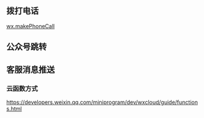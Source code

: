 ## 拨打电话

[wx.makePhoneCall](https://developers.weixin.qq.com/miniprogram/dev/api/device/phone/wx.makePhoneCall.html)

## 公众号跳转



## 客服消息推送

### 云函数方式

https://developers.weixin.qq.com/miniprogram/dev/wxcloud/guide/functions.html